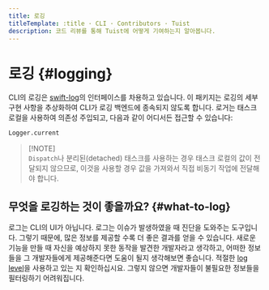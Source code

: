 ```yaml
---
title: 로깅
titleTemplate: :title · CLI · Contributors · Tuist
description: 코드 리뷰를 통해 Tuist에 어떻게 기여하는지 알아봅니다.
---
```


# 로깅 {#logging}

CLI의 로깅은 [swift-log](https://github.com/apple/swift-log)의 인터페이스를 차용하고 있습니다. 이 패키지는 로깅의 세부 구현 사항을 추상화하여 CLI가 로깅 백엔드에 종속되지 않도록 합니다. 로거는 태스크 로컬을 사용하여 의존성 주입되고, 다음과 같이 어디서든 접근할 수 있습니다:

```bash
Logger.current
```

> [!NOTE]\
> `Dispatch`나 분리된(detached) 태스크를 사용하는 경우 태스크 로컬의 값이 전달되지 않으므로, 이것을 사용할 경우 값을 가져와서 직접 비동기 작업에 전달해야 합니다.

## 무엇을 로깅하는 것이 좋을까요? {#what-to-log}

로그는 CLI의 UI가 아닙니다. 로그는 이슈가 발생하였을 때 진단을 도와주는 도구입니다.
그렇기 때문에, 많은 정보를 제공할 수록 더 좋은 결과를 얻을 수 있습니다.
새로운 기능을 만들 때 자신을 예상하지 못한 동작을 발견한 개발자라고 생각하고, 어떠한 정보들을 그 개발자들에게 제공해준다면 도움이 될지 생각해보면 좋습니다.
적절한 [log level](https://www.swift.org/documentation/server/guides/libraries/log-levels.html)을 사용하고 있는 지 확인하십시요. 그렇지 않으면 개발자들이 불필요한 정보들을 필터링하기 어려워집니다.

